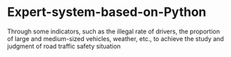 # Expert-system-based-on-Python
Through some indicators, such as the illegal rate of drivers, the proportion of large and medium-sized vehicles, weather, etc., to achieve the study and judgment of road traffic safety situation
